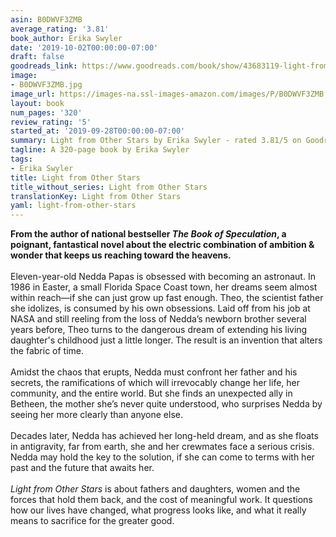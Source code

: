 ```yaml
---
asin: B0DWVF3ZMB
average_rating: '3.81'
book_author: Erika Swyler
date: '2019-10-02T00:00:00-07:00'
draft: false
goodreads_link: https://www.goodreads.com/book/show/43683119-light-from-other-stars
image:
- B0DWVF3ZMB.jpg
image_url: https://images-na.ssl-images-amazon.com/images/P/B0DWVF3ZMB.01._SCLZZZZZZZ.jpg
layout: book
num_pages: '320'
review_rating: '5'
started_at: '2019-09-28T00:00:00-07:00'
summary: Light from Other Stars by Erika Swyler - rated 3.81/5 on Goodreads
tagline: A 320-page book by Erika Swyler
tags:
- Erika Swyler
title: Light from Other Stars
title_without_series: Light from Other Stars
translationKey: Light from Other Stars
yaml: light-from-other-stars
---
```


<b>From the author of national bestseller <i>The Book of Speculation</i>, a poignant, fantastical novel about the electric combination of ambition &amp; wonder that keeps us reaching toward the heavens.</b><br /><br />Eleven-year-old Nedda Papas is obsessed with becoming an astronaut. In 1986 in Easter, a small Florida Space Coast town, her dreams seem almost within reach—if she can just grow up fast enough. Theo, the scientist father she idolizes, is consumed by his own obsessions. Laid off from his job at NASA and still reeling from the loss of Nedda’s newborn brother several years before, Theo turns to the dangerous dream of extending his living daughter's childhood just a little longer. The result is an invention that alters the fabric of time.<br /><br />Amidst the chaos that erupts, Nedda must confront her father and his secrets, the ramifications of which will irrevocably change her life, her community, and the entire world. But she finds an unexpected ally in Betheen, the mother she’s never quite understood, who surprises Nedda by seeing her more clearly than anyone else. <br /><br />Decades later, Nedda has achieved her long-held dream, and as she floats in antigravity, far from earth, she and her crewmates face a serious crisis. Nedda may hold the key to the solution, if she can come to terms with her past and the future that awaits her. <br /><br /><i>Light from Other Stars</i> is about fathers and daughters, women and the forces that hold them back, and the cost of meaningful work. It questions how our lives have changed, what progress looks like, and what it really means to sacrifice for the greater good.